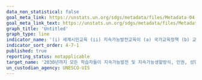 ```yaml
---
data_non_statistical: false
goal_meta_link: https://unstats.un.org/sdgs/metadata/files/Metadata-04-07-01.pdf   
goal_meta_link_text: https://unstats.un.org/sdgs/metadata/files/Metadata-04-07-01.pdf   
graph_title: 'Untitled'
graph_type: line
indicator_name: '(i) 세계시민교육 (ii) 지속가능발전교육이 (a) 국가교육정책 (b) 교육과정 (c) 교사교육, (d) 학생평가 영역에서 주류화된 정도'
indicator_sort_order: 4-7-1
published: true
reporting_status: notapplicable
target_name: '2030년까지 모든 학습자들이 지속가능발전 및 지속가능생할방식, 인권, 성평등, 평화와 비폭력문화증진, 세계시민의식, 문화다양성 및 지속가능발전을 위한 문화의 기여에 대한 교육을 통해, 지속가능발전을 증진하기 위해 필요한 지식 및 기술습득을 보장'
un_custodian_agency: UNESCO-UIS
---
```

